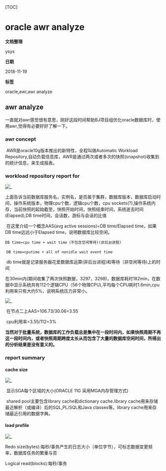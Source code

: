 [TOC]

# oracle awr analyze

**文档整理**

ysys

**日期**

2018-11-19

**标签**

oracle,awr,awr analyze



## awr analyze

​	一直就对awr感觉很有意思，刚好这段时间帮助BJ项目组优化oracle数据库时，使用awr,觉得有必要好好了解一下。



### awr concept

​	AWR是oracle10g版本推出的新特性，全程叫做Automatic Workload Repository,自动负载信息库，AWR是通过两次或者多次的快照(snapshot)收集到的统计信息，来生成报表。



### workload repository report for

![_](../img_src/000/2018-11-19_200407.png)

​	上面告诉当前数据库服务名，实例名，是否属于集群，数据库版本，数据库启动时间，操作系统版本，物理cpu个数，逻辑cpu个数，cpu sockets(?),操作系统内存，当前快照的起始截至，快照开始时间，快照结束时间，系统逝去时间(Elapsed),DB time时间，会话数，游标与会话的比值

​	在这里介绍一个概念AAS(avg active sessions)=DB time/Elapsed time，如果DB time远远小于Elapsed time，说明数据库比较空闲。

​	`DB time=cpu time + wait time（不包含空闲等待)(非后台进程)`

​	`DB time=cputime + all of nonidle wait event time` 

​	db time就是记录服务器花爱数据库运算(非后台进程)和等待（非空闲等待)上的时间

​	在30min内(期间收集了两次快照数据，3297，3298)，数据库耗时182min，在数据中显示系统共有112个逻辑CPU（56个物理CPU),平均每个CPU耗时1.6min,cpu利用率只有大约5%，说明系统压力非常小。

![_](../img_src/000/2018-11-19_201858.png)

​	在节点二上AAS=106.73/30.06=3.55

​	cpu利用率=3.55/112=3%



**当然对于批量系统，数据库的工作负载总是集中在一段时间内，如果快照周期不再这一段时间内，或者快照周期跨度太长从而包含了大量的数据库空闲时间，所得出的分析结果是没有意义的。**



### report summary

#### cache size

![_](../img_src/000/2018-11-19_202410.png)

​	显示SGA每个区域的大小(ORACLE 11G 采用MGA内存管理方式)

​	shared pool主要包含library cache和dictionary cache.library cache用来存储最近解析（或编译）后的SQL,PL/SQL和Java classes等。library cache用来存储最近引用的数据字典。

#### load profile

![_](../img_src/000/2018-11-19_202812.png)

Redo size(bytes):每秒/事务产生的日志大小（单位字节），可标志数据变更频率，数据库任务的繁重与否

Logical read(blocks):每秒/事务